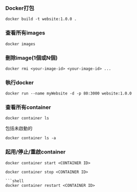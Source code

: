 ### Docker打包
```shell
docker build -t website:1.0.0 .
```
### 查看所有images
```shell
docker images
```
### 刪除image(1個或N個)
```shell
docker rmi <your-image-id> <your-image-id> ...
```
### 執行docker
```shell
docker run --name myWebsite -d -p 80:3000 website:1.0.0
```
### 查看所有container
```shell
docker container ls
```
包括未啟動的
```shell
docker container ls -a
```
### 起用/停止/重啟container
```shell
docker container start <CONTAINER ID>
```
```shell
docker container stop <CONTAINER ID>
```
```
```shell
docker container restart <CONTAINER ID>
```